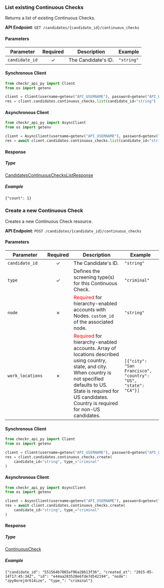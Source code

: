 
### List existing Continuous Checks <a name="list"></a>

Returns a list of existing Continuous Checks.


**API Endpoint**: `GET /candidates/{candidate_id}/continuous_checks`

#### Parameters

| Parameter | Required | Description | Example |
|-----------|:--------:|-------------|--------|
| `candidate_id` | ✓ | The Candidate's ID. | `"string"` |

#### Synchronous Client

```python
from checkr_api_py import Client
from os import getenv

client = Client(username=getenv("API_USERNAME"), password=getenv("API_PASSWORD"))
res = client.candidates.continuous_checks.list(candidate_id="string")

```

#### Asynchronous Client

```python
from checkr_api_py import AsyncClient
from os import getenv

client = AsyncClient(username=getenv("API_USERNAME"), password=getenv("API_PASSWORD"))
res = await client.candidates.continuous_checks.list(candidate_id="string")

```

#### Response

##### Type
[CandidatesContinuousChecksListResponse](/checkr_api_py/types/models/candidates_continuous_checks_list_response.py)

##### Example
`{"count": 1}`

### Create a new Continuous Check <a name="create"></a>

Creates a new Continuous Check resource.


**API Endpoint**: `POST /candidates/{candidate_id}/continuous_checks`

#### Parameters

| Parameter | Required | Description | Example |
|-----------|:--------:|-------------|--------|
| `candidate_id` | ✓ | The Candidate's ID. | `"string"` |
| `type` | ✓ | Defines the screening type(s) for this Continuous Check. | `"criminal"` |
| `node` | ✗ | <font color="red">Required</font> for hierarchy-enabled accounts with Nodes.  `custom_id` of the associated node.  | `"string"` |
| `work_locations` | ✗ | <font color="red">Required</font> for hierarchy-enabled accounts.  Array of locations described using country, state, and city. When country is not specified defaults to US. State is required for US candidates. Country is required for non-US candidates.  | `[{"city": "San Francisco", "country": "US", "state": "CA"}]` |

#### Synchronous Client

```python
from checkr_api_py import Client
from os import getenv

client = Client(username=getenv("API_USERNAME"), password=getenv("API_PASSWORD"))
res = client.candidates.continuous_checks.create(
    candidate_id="string", type_="criminal"
)

```

#### Asynchronous Client

```python
from checkr_api_py import AsyncClient
from os import getenv

client = AsyncClient(username=getenv("API_USERNAME"), password=getenv("API_PASSWORD"))
res = await client.candidates.continuous_checks.create(
    candidate_id="string", type_="criminal"
)

```

#### Response

##### Type
[ContinuousCheck](/checkr_api_py/types/models/continuous_check.py)

##### Example
`{"candidate_id": "551564b7865af96a28b13f36", "created_at": "2015-05-14T17:45:34Z", "id": "e44aa283528e6fde7d542194", "node": "zpy8orej4r614ize", "type_": "criminal"}`
